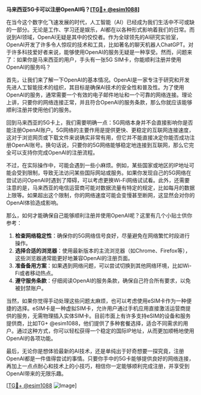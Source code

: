 **马来西亚5G卡可以注册OpenAI吗？[[TG💪+ @esim1088](https://t.me/s/esim1088)]**

在当今这个数字化飞速发展的时代，人工智能（AI）已经成为我们生活中不可或缺的一部分。无论是工作、学习还是娱乐，AI都在以各种形式影响着我们的日常。而说到AI领域，OpenAI无疑是其中的佼佼者。作为全球领先的AI研究实验室，OpenAI开发了许多令人惊叹的技术和工具，比如著名的聊天机器人ChatGPT。对于许多科技爱好者来说，能够使用OpenAI的服务无疑是一种享受。然而，问题来了：如果你是马来西亚的用户，手头有一张5G SIM卡，你能顺利注册并使用OpenAI的服务吗？

首先，让我们来了解一下OpenAI的基本情况。OpenAI是一家专注于研究和开发先进人工智能技术的组织，其目标是确保AI技术的安全性和普及性。为了使用OpenAI的服务，通常需要一个有效的电子邮件地址和一个可靠的网络连接。理论上讲，只要你的网络连接正常，并且符合OpenAI的服务条款，那么你就应该能够顺利注册并使用他们的服务。

回到马来西亚的5G卡上，我们需要明确一点：5G网络本身并不会直接影响你是否能注册OpenAI账户。5G网络的主要作用是提供更快、更稳定的互联网连接速度，这对于浏览网页或下载文件来说确实非常有用，但它并不能直接决定你能否成功注册OpenAI账号。换句话说，只要你的5G网络能够稳定地连接到互联网，那么它完全可以支持你完成OpenAI的注册流程。

不过，在实际操作中，可能会遇到一些小麻烦。例如，某些国家或地区的IP地址可能会受到限制，导致无法访问某些国际网站或服务。如果你发现自己的5G网络在尝试访问OpenAI时遇到了障碍，可以考虑更换Wi-Fi网络试试看。此外，还需要注意的是，马来西亚的电信运营商可能对数据流量有特定的规定，比如每月的数据上限等。如果超出这个限制，你的网络速度可能会变慢甚至断网，这显然会对你的OpenAI体验造成影响。

那么，如何才能确保自己能够顺利注册并使用OpenAI呢？这里有几个小贴士供你参考：

1. **检查网络稳定性**：确保你的5G网络信号良好，尽量避免在网络繁忙时段进行操作。
2. **选择合适的浏览器**：使用最新版本的主流浏览器（如Chrome、Firefox等），这些浏览器通常能更好地兼容OpenAI的注册页面。
3. **准备备用方案**：如果遇到网络问题，可以尝试切换到其他网络环境，比如Wi-Fi或者移动热点。
4. **遵守服务条款**：仔细阅读OpenAI的服务条款，确保自己符合所有要求，以免被封禁账户。

当然，如果你觉得手动处理这些问题太麻烦，也可以考虑使用eSIM卡作为一种便捷的选择。eSIM卡是一种虚拟SIM卡，允许用户通过手机应用直接激活运营商提供的服务，无需物理插入实体SIM卡。目前市面上有许多支持eSIM的设备和服务提供商，比如TG+ @esim1088，他们提供了多种套餐选择，适合不同需求的用户。通过这种方式，你可以轻松获得一个稳定的国际IP地址，从而更加顺畅地使用OpenAI的各项功能。

最后，无论你是想体验最新的AI技术，还是单纯出于好奇想要一探究竟，注册OpenAI都是一件值得尝试的事情。只要你手中的5G卡能够提供良好的网络连接，再加上一点点耐心和技术上的小技巧，相信你一定能够顺利完成注册，并享受到OpenAI带来的无限乐趣。

[[TG💪+ @esim1088](https://t.me/s/esim1088) ![Image](https://i.postimg.cc/4NQfJmqS/Snipaste-2025-05-13-00-14-12.png)]